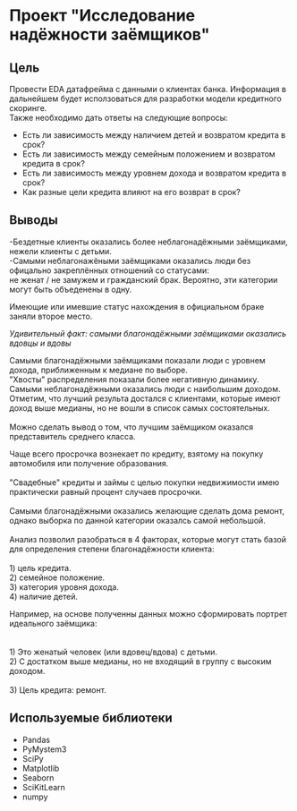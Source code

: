 # Проект "Исследование надёжности заёмщиков"

## Цель
Провести EDA датафрейма с данными о клиентах банка. Информация в дальнейшем будет исползоваться для разработки модели кредитного скоринге.  
Также необходимо дать ответы на следующие вопросы:  
- Есть ли зависимость между наличием детей и возвратом кредита в срок?  
- Есть ли зависимость между семейным положением и возвратом кредита в срок?  
- Есть ли зависимость между уровнем дохода и возвратом кредита в срок?  
- Как разные цели кредита влияют на его возврат в срок?  
  
## Выводы
-Бездетные клиенты оказались более неблагонадёжными заёмщиками, нежели клиенты с детьми.<br> 
-Самыми неблагонажёными заёмщиками оказались люди без офицально закреплённых отношений со статусами: <br> 
не женат / не замужем и гражданский брак. Вероятно, эти категории могут быть объеденены в одну.<br> 

Имеющие или имевшие статус нахождения в официальном браке заняли второе место.<br> 

*Удивительный факт: самыми благонадёжными заёмщиками оказались вдовцы и вдовы*

Самыми благонадёжными заёмщиками показали люди с уровнем дохода, приближенным к медиане по выборе.<br> 
"Хвосты" распределения показали более негативную динамику.<br> 
Самыми неблагонадёжными оказались люди с наибольшим доходом.<br> 
Отметим, что лучший результа достался с клиентами, которые имеют доход выше медианы, но не вошли в список самых состоятельных.<br> 
<br> 
Можно сделать вывод о том, что лучшим заёмщиком оказался представитель среднего класса.<br> 
  
Чаще всего просрочка вознекает по кредиту, взятому на покупку автомобиля или получение образования.<br>  
"Свадебные" кредиты и займы с целью покупки недвижимости имею практически равный процент случаев просрочки.<br>   
Самыми благонадёжными оказались желающие сделать дома ремонт, однако выборка по данной категории оказалсь самой небольшой.<br>
<br> 
Анализ позволил разобраться в 4 факторах, которые могут стать базой для определения степени благонадёжности клиента:  <br> 
<br> 1) цель кредита. 
<br> 2) семейное положение. 
<br> 3) категория уровня дохода. 
<br> 4) наличие детей. 

Например, на основе полученны данных можно сформировать портрет идеального заёмщика:<br>    
<br> 1) Это женатый человек (или вдовец/вдова) с детьми. 
<br> 2) С достатком выше медианы, но не входящий в группу с высоким доходом.  
<br> 3) Цель кредита: ремонт.  

## Используемые библиотеки
- Pandas
- PyMystem3
- SciPy
- Matplotlib
- Seaborn
- SciKitLearn
- numpy

